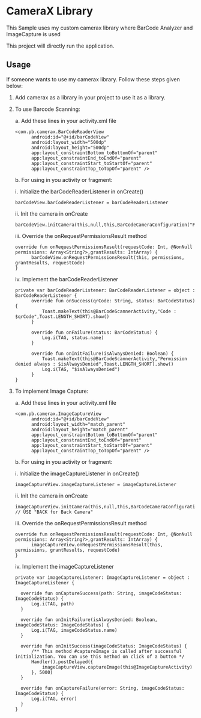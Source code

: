 # CameraX Library 
This Sample uses my custom camerax library where BarCode Analyzer and ImageCapture is used

This project will directly run the application.

## Usage
If someone wants to use my camerax library. Follow these steps given below:
1. Add camerax as a library in your project to use it as a library.

2. To use Barcode Scanning:

    a. Add these lines in your activity.xml file
    ```android
    <com.pb.camerax.BarCodeReaderView
          android:id="@+id/barCodeView"
          android:layout_width="500dp"
          android:layout_height="500dp"
          app:layout_constraintBottom_toBottomOf="parent"
          app:layout_constraintEnd_toEndOf="parent"
          app:layout_constraintStart_toStartOf="parent"
          app:layout_constraintTop_toTopOf="parent" />
    ```
    
    b. For using in you activity or fragment:
    
      i. Initialize the barCodeReaderListener in onCreate()
      ```android
      barCodeView.barCodeReaderListener = barCodeReaderListener
      ```
      ii. Init the camera in onCreate
      ```android
      barCodeView.initCamera(this,null,this,BarCodeCameraConfiguration("FRONT"))
      ```
      iii. Override the onRequestPermissionsResult method
      ```android
      override fun onRequestPermissionsResult(requestCode: Int, @NonNull permissions: Array<String?>,grantResults: IntArray) {
            barCodeView.onRequestPermissionsResult(this, permissions, grantResults, requestCode)
      }
      ```
      iv. Implement the barCodeReaderListener
      ```android
      private var barCodeReaderListener: BarCodeReaderListener = object : BarCodeReaderListener {
            override fun onSuccess(qrCode: String, status: BarCodeStatus) {
                Toast.makeText(this@BarCodeScannerActivity,"Code : $qrCode",Toast.LENGTH_SHORT).show()
            }

            override fun onFailure(status: BarCodeStatus) {
                Log.i(TAG, status.name)
            }

            override fun onInitFailure(isAlwaysDenied: Boolean) {
                Toast.makeText(this@BarCodeScannerActivity,"Permission denied always : $isAlwaysDenied",Toast.LENGTH_SHORT).show()
                Log.i(TAG, "$isAlwaysDenied")
            }
      }
      ```
      
3. To implement Image Capture:

    a. Add these lines in your activity.xml file
    ```android
    <com.pb.camerax.ImageCaptureView
          android:id="@+id/barCodeView"
          android:layout_width="match_parent"
          android:layout_height="match_parent"
          app:layout_constraintBottom_toBottomOf="parent"
          app:layout_constraintEnd_toEndOf="parent"
          app:layout_constraintStart_toStartOf="parent"
          app:layout_constraintTop_toTopOf="parent" />
    ```
    
    b. For using in you activity or fragment:
    
      i. Initialize the imageCaptureListener in onCreate()
      ```android
      imageCaptureView.imageCaptureListener = imageCaptureListener
      ```
      ii. Init the camera in onCreate
      ```android
      imageCaptureView.initCamera(this,null,this,BarCodeCameraConfiguration("FRONT")) // USE "BACK for Back Camera"
      ```
      iii. Override the onRequestPermissionsResult method
      ```android
      override fun onRequestPermissionsResult(requestCode: Int, @NonNull permissions: Array<String?>,grantResults: IntArray) {
            imageCaptureView.onRequestPermissionsResult(this, permissions, grantResults, requestCode)
      }
      ```
      iv. Implement the imageCaptureListener
      ```android
      private var imageCaptureListener: ImageCaptureListener = object : ImageCaptureListener {

        override fun onCaptureSuccess(path: String, imageCodeStatus: ImageCodeStatus) {
            Log.i(TAG, path)
        }

        override fun onInitFailure(isAlwaysDenied: Boolean, imageCodeStatus: ImageCodeStatus) {
            Log.i(TAG, imageCodeStatus.name)
        }

        override fun onInitSuccess(imageCodeStatus: ImageCodeStatus) {
            /** This method #captureImage is called after successful initialization. You can use this method on click of a button */
            Handler().postDelayed({
                imageCaptureView.captureImage(this@ImageCaptureActivity)
            }, 5000)
        }

        override fun onCaptureFailure(error: String, imageCodeStatus: ImageCodeStatus) {
            Log.i(TAG, error)
        }
    }
      ```
